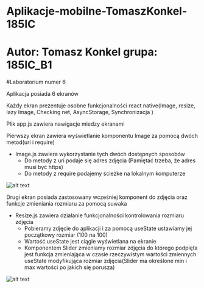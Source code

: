 
# Aplikacje-mobilne-TomaszKonkel-185IC
# Autor: Tomasz Konkel grupa: 185IC_B1


#Laboratorium numer 6

Aplikacja posiada 6 ekranów

Każdy ekran prezentuje osobne funkcjonalności react native(Image, resize, lazy Image, Checking net, AsyncStorage, Synchronizacja )

Plik app.js zawiera nawigacje miedzy ekranami 

Pierwszy ekran zawiera wyświetlanie komponentu Image za pomocą dwóch metod(uri i require)
  - Image.js zawiera wykorzystanie tych dwóch dostępnych sposobów
    - Do metody z uri podaje się adres zdjęcia (Pamiętać trzeba, że adres musi być https)
    - Do metody z require podajemy ścieżke na lokalnym komputerze    

![alt text](https://github.com/TomaszKonkel/aplikacje-mobilne-TomaszKonkel-185IC_A1/blob/master/Lab6/1.jpg)

Drugi ekran posiada zastosowany wcześniej komponent do zdjęcia oraz funkcje zmieniania rozmiaru za pomocą suwaka
  - Resize.js zawiera działanie funkcjonalności kontrolowania rozmiaru zdjęcia 
    - Pobieramy zdjęcie do aplikacji i za pomocą useState ustawiamy jej początkowy rozmiar (100 na 100)
    - Wartość useState jest ciągle wyświetlana na ekranie 
    - Komponentem Slider zmieniamy rozmiar zdjęcia do którego podpięta jest funkcja zmieniająca w czasie rzeczywistym wartości zmiennych useState modyfikująca rozmiar zdjęcia(Slider ma określone min i max wartości po jakich się porusza)

![alt text](https://github.com/TomaszKonkel/aplikacje-mobilne-TomaszKonkel-185IC_A1/blob/master/Lab6/2.jpg)  
 
 
